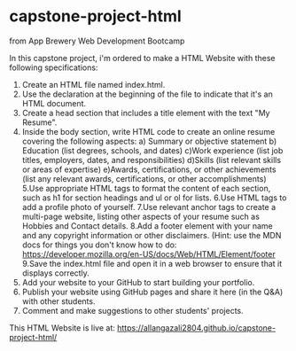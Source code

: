 # capstone-project-html
from App Brewery Web Development Bootcamp

In this capstone project, i'm ordered to make a HTML Website with these following specifications:
1. Create an HTML file named index.html.
2. Use the <!DOCTYPE html> declaration at the beginning of the file to indicate that it's an HTML document.
3. Create a head section that includes a title element with the text "My Resume".
4. Inside the body section, write HTML code to create an online resume covering the following aspects:
a) Summary or objective statement
b) Education (list degrees, schools, and dates)
c)Work experience (list job titles, employers, dates, and responsibilities)
d)Skills (list relevant skills or areas of expertise)
e)Awards, certifications, or other achievements (list any relevant awards, certifications, or other accomplishments)
5.Use appropriate HTML tags to format the content of each section, such as h1 for section headings and ul or ol for lists.
6.Use HTML tags to add a profile photo of yourself.
7.Use relevant anchor tags to create a multi-page website, listing other aspects of your resume such as Hobbies and Contact details.
8.Add a footer element with your name and any copyright information or other disclaimers. (Hint: use the MDN docs for things you don't know how to do: https://developer.mozilla.org/en-US/docs/Web/HTML/Element/footer
9.Save the index.html file and open it in a web browser to ensure that it displays correctly.
10. Add your website to your GitHub to start building your portfolio.
11. Publish your website using GitHub pages and share it here (in the Q&A) with other students.
12. Comment and make suggestions to other students' projects.

This HTML Website is live at: https://allangazali2804.github.io/capstone-project-html/



